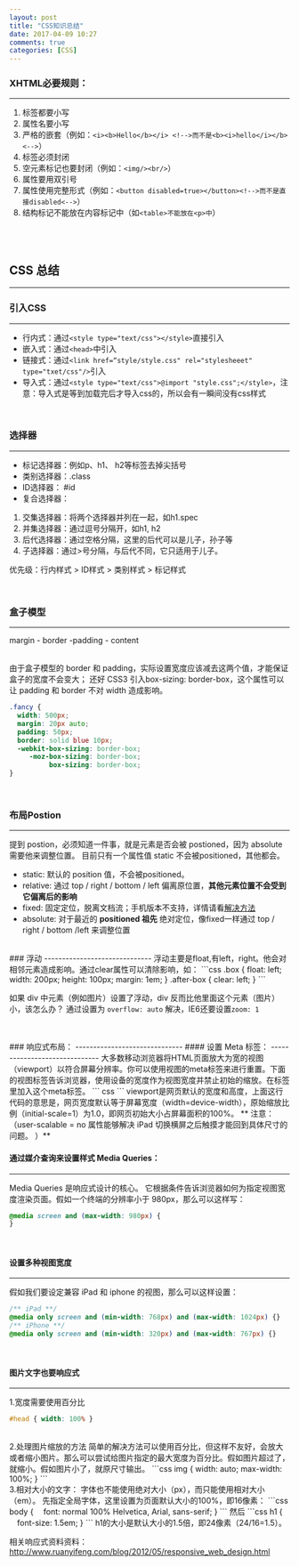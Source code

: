 ```yaml
---
layout: post
title: "CSS知识总结"
date: 2017-04-09 10:27
comments: true
categories: [CSS]
---
```


### XHTML必要规则：
------------------------------
1. 标签都要小写
2. 属性名要小写
3. 严格的嵌套（例如：```<i><b>Hello</b></i> <!-->而不是<b><i>hello</i></b><-->```）
4. 标签必须封闭
5. 空元素标记也要封闭（例如：```<img/><br/>```）
6. 属性要用双引号
7. 属性使用完整形式（例如：```<button disabled=true></button><!-->而不是直接disabled<-->```）
8. 结构标记不能放在内容标记中（如```<table>不能放在<p>中```）

<br/>
<br/>

## CSS 总结
----------------------------
### 引入CSS
------------------------------
- 行内式：通过```<style type="text/css"></style>```直接引入
- 嵌入式：通过```<head>```中引入
- 链接式：通过```<link href=“style/style.css" rel="stylesheeet" type="txet/css"/>```引入
- 导入式：通过```<style type="text/css">@import "style.css";</style>```，注意：导入式是等到加载完后才导入css的，所以会有一瞬间没有css样式

<br/>

### 选择器
------------------------------
- 标记选择器：例如p、h1、 h2等标签去掉尖括号
- 类别选择器：.class
- ID选择器： #id
- 复合选择器：
1. 交集选择器：将两个选择器并列在一起，如h1.spec
2. 并集选择器：通过逗号分隔开，如h1, h2
3. 后代选择器：通过空格分隔，这里的后代可以是儿子，孙子等
4. 子选择器：通过>号分隔，与后代不同，它只适用于儿子。

优先级：行内样式 > ID样式 > 类别样式 > 标记样式

<br/>

### 盒子模型
------------------------------
margin - border -padding - content

<br/>
由于盒子模型的 border 和 padding，实际设置宽度应该减去这两个值，才能保证盒子的宽度不会变大；
还好 CSS3 引入box-sizing: border-box，这个属性可以让 padding 和 border 不对 width 造成影响。

```css
.fancy {
  width: 500px;
  margin: 20px auto;
  padding: 50px;
  border: solid blue 10px;
  -webkit-box-sizing: border-box;
     -moz-box-sizing: border-box;
          box-sizing: border-box;
}
```
<br/>

### 布局Postion
------------------------------
提到 postion，必须知道一件事，就是元素是否会被 postioned，因为 absolute 需要他来调整位置。
目前只有一个属性值 static 不会被positioned，其他都会。
<br/>
- static: 默认的 position 值，不会被positioned。
- relative: 通过 top / right / bottom / left 偏离原位置，**其他元素位置不会受到它偏离后的影响**
- fixed: 固定定位，脱离文档流；手机版本不支持，详情请看[解决方法](http://bradfrost.com/blog/mobile/fixed-position/)
- absolute: 对于最近的 **positioned 祖先** 绝对定位，像fixed一样通过 top / right / bottom  /left 来调整位置

<br/>
### 浮动
------------------------------
浮动主要是float,有left，right。他会对相邻元素造成影响。通过clear属性可以清除影响，如：
```css
.box {
  float: left;
  width: 200px;
  height: 100px;
  margin: 1em;
}
.after-box {
  clear: left;
}
```

如果 div 中元素（例如图片）设置了浮动，div 反而比他里面这个元素（图片）小，该怎么办？
通过设置为 ```overflow: auto``` 解决，IE6还要设置```zoom: 1```

<br/>
<br/>
### 响应式布局：
------------------------------
#### 设置 Meta 标签：
------------------------------
大多数移动浏览器将HTML页面放大为宽的视图（viewport）以符合屏幕分辨率。你可以使用视图的meta标签来进行重置。下面的视图标签告诉浏览器，使用设备的宽度作为视图宽度并禁止初始的缩放。在<head>标签里加入这个meta标签。
``` css
<meta name="viewport" content="width=device-width, initial-scale=1, maximum-scale=1, user-scalable=no">
```
viewport是网页默认的宽度和高度，上面这行代码的意思是，网页宽度默认等于屏幕宽度（width=device-width），原始缩放比例（initial-scale=1）为1.0，即网页初始大小占屏幕面积的100%。
** 注意：（user-scalable = no 属性能够解决 iPad 切换横屏之后触摸才能回到具体尺寸的问题。 ）**

<br/>

#### 通过媒介查询来设置样式 Media Queries：
------------------------------
Media Queries 是响应式设计的核心。
它根据条件告诉浏览器如何为指定视图宽度渲染页面。假如一个终端的分辨率小于 980px，那么可以这样写：
``` css
@media screen and (max-width: 980px) {
}
```
<br/>

#### 设置多种视图宽度
------------------------------
假如我们要设定兼容 iPad 和 iphone 的视图，那么可以这样设置：
```css
/** iPad **/
@media only screen and (min-width: 768px) and (max-width: 1024px) {}
/** iPhone **/
@media only screen and (min-width: 320px) and (max-width: 767px) {}
```
<br/>

#### 图片文字也要响应式
------------------------------
1.宽度需要使用百分比
```css
#head { width: 100% }
```
<br/>
2.处理图片缩放的方法
简单的解决方法可以使用百分比，但这样不友好，会放大或者缩小图片。那么可以尝试给图片指定的最大宽度为百分比。假如图片超过了，就缩小。假如图片小了，就原尺寸输出。
```css
img { width: auto; max-width: 100%; }
```
<br/>
3.相对大小的文字：
字体也不能使用绝对大小（px），而只能使用相对大小（em）。
先指定全局字体，这里设置为页面默认大小的100%，即16像素：
```css
body {
　font: normal 100% Helvetica, Arial, sans-serif;
}
```
然后
```css
h1 {
　font-size: 1.5em;
}
```
h1的大小是默认大小的1.5倍，即24像素（24/16=1.5）。
<br/>

相关响应式资料资料：http://www.ruanyifeng.com/blog/2012/05/responsive_web_design.html
